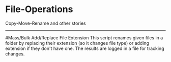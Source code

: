 # File-Operations
Copy-Move-Rename and other stories
___________________________________

#Mass/Bulk Add/Replace File Extension
This script renames given files in a folder by replacing their
extension (so it changes file type) or adding extension if they don't have one.
The results are logged in a file for tracking changes.
